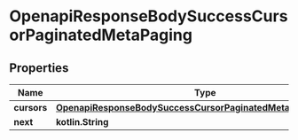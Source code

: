 
# OpenapiResponseBodySuccessCursorPaginatedMetaPaging

## Properties
Name | Type | Description | Notes
------------ | ------------- | ------------- | -------------
**cursors** | [**OpenapiResponseBodySuccessCursorPaginatedMetaPagingCursors**](OpenapiResponseBodySuccessCursorPaginatedMetaPagingCursors.md) |  |  [optional]
**next** | **kotlin.String** |  |  [optional]



